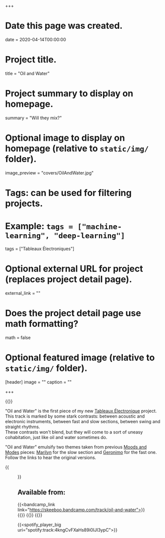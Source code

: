 +++
# Date this page was created.
date = 2020-04-14T00:00:00

# Project title.
title = "Oil and Water"

# Project summary to display on homepage.
summary = "Will they mix?"

# Optional image to display on homepage (relative to `static/img/` folder).
image_preview = "covers/OilAndWater.jpg"

# Tags: can be used for filtering projects.
# Example: `tags = ["machine-learning", "deep-learning"]`
tags = ["Tableaux Électroniques"]

# Optional external URL for project (replaces project detail page).
external_link = ""

# Does the project detail page use math formatting?
math = false

# Optional featured image (relative to `static/img/` folder).
[header]
image = ""
caption = ""

+++

{{<bandcamp title="Oil and Water" track="388375096" link="https://skeeboo.bandcamp.com/track/oil-and-water">}}

"Oil and Water" is the first piece of my new [Tableaux Électronique](/post/tableaux_electroniques) project.</br>
This track is marked by some stark contrasts: between acoustic and electronic instruments, between fast and slow sections, between swing and straight rhythms.</br>
These contrasts won't blend, but they will come to a sort of uneasy cohabitation, just like oil and water sometimes do.

"Oil and Water" emulsify two themes taken from previous [Moods and Modes](/post/moods_and_modes) pieces: [Marilyn](/music/marilyn) for the slow section and [Geronimo](/music/geronimo) for the fast one. Follow the links to hear the original versions.

{{<figure src="/img/covers/OilAndWater.jpg" width="320" link="https://distrokid.com/hyperfollow/skeeboo/oil-and-water" target="_blank">}}

## Available from:

{{<bandcamp_link link="https://skeeboo.bandcamp.com/track/oil-and-water">}}
{{<spotify link="https://spoti.fi/2SR5fo6">}}
{{<itunes link="https://music.apple.com/us/album/oil-and-water-single/1508001566">}}
{{<globe link="https://song.link/zg95wvxf3pqqc">}}

{{<spotify_player_big uri="spotify:track:4kngCvFXaHs89i0IJI3ypC">}}
